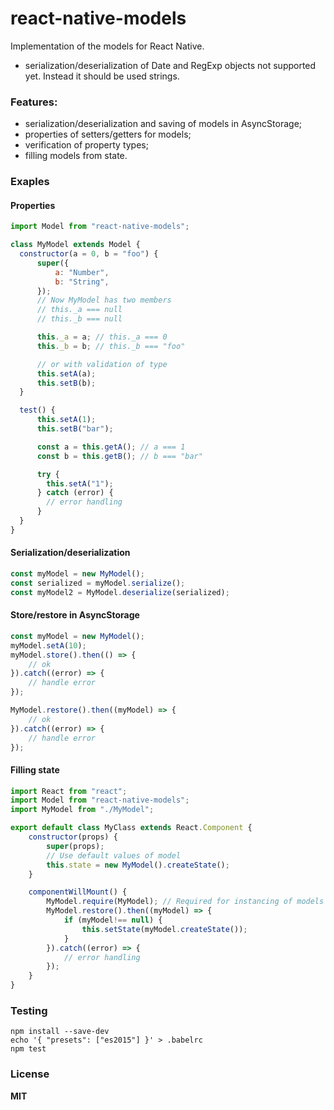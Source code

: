 # react-native-models
Implementation of the models for React Native.

- serialization/deserialization of Date and RegExp objects not supported yet. Instead it should be used strings.

### Features:
- serialization/deserialization and saving of models in AsyncStorage;
- properties of setters/getters for models;
- verification of property types;
- filling models from state.

### Exaples

#### Properties
```javascript
import Model from "react-native-models";

class MyModel extends Model {
  constructor(a = 0, b = "foo") {
      super({
          a: "Number",
          b: "String",
      });
      // Now MyModel has two members
      // this._a === null
      // this._b === null

      this._a = a; // this._a === 0
      this._b = b; // this._b === "foo"

      // or with validation of type
      this.setA(a);
      this.setB(b);
  }

  test() {
      this.setA(1);
      this.setB("bar");

      const a = this.getA(); // a === 1
      const b = this.getB(); // b === "bar"

      try {
        this.setA("1");
      } catch (error) {
        // error handling
      }
  }
}
```

#### Serialization/deserialization
```javascript
const myModel = new MyModel();
const serialized = myModel.serialize();
const myModel2 = MyModel.deserialize(serialized);
```

#### Store/restore in AsyncStorage
```javascript
const myModel = new MyModel();
myModel.setA(10);
myModel.store().then(() => {
    // ok
}).catch((error) => {
    // handle error
});

MyModel.restore().then((myModel) => {
    // ok
}).catch((error) => {
    // handle error
});
```

#### Filling state

```javascript
import React from "react";
import Model from "react-native-models";
import MyModel from "./MyModel";

export default class MyClass extends React.Component {
    constructor(props) {
        super(props);
        // Use default values of model
        this.state = new MyModel().createState();
    }

    componentWillMount() {
        MyModel.require(MyModel); // Required for instancing of models objects.
        MyModel.restore().then((myModel) => {
            if (myModel!== null) {
                this.setState(myModel.createState());
            }
        }).catch((error) => {
            // error handling
        });
    }
}
```

### Testing
```
npm install --save-dev
echo '{ "presets": ["es2015"] }' > .babelrc
npm test
```

### License
**MIT**
